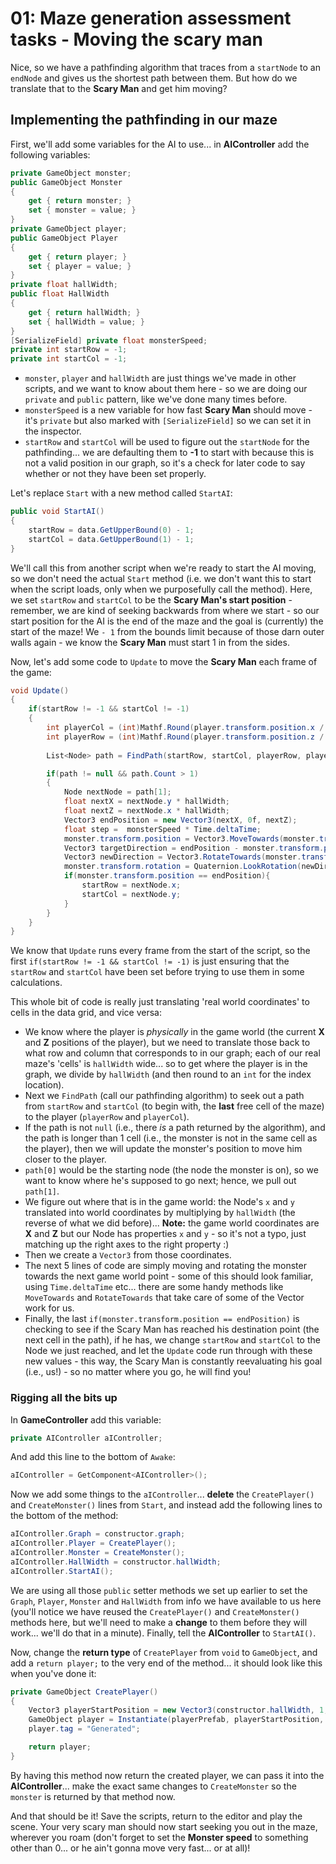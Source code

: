 # 01: Maze generation assessment tasks - Moving the scary man

Nice, so we have a pathfinding algorithm that traces from a `startNode` to an `endNode` and gives us the shortest path between them. But how do we translate that to the **Scary Man** and get him moving?

## Implementing the pathfinding in our maze

First, we'll add some variables for the AI to use... in **AIController** add the following variables:

```csharp
private GameObject monster;
public GameObject Monster 
{
    get { return monster; }
    set { monster = value; }       
}
private GameObject player;
public GameObject Player
{
    get { return player; }
    set { player = value; } 
}
private float hallWidth;
public float HallWidth 
{
    get { return hallWidth; }
    set { hallWidth = value; }
}
[SerializeField] private float monsterSpeed;
private int startRow = -1;
private int startCol = -1;
```

- `monster`, `player` and `hallWidth` are just things we've made in other scripts, and we want to know about them here - so we are doing our `private` and `public` pattern, like we've done many times before.
- `monsterSpeed` is a new variable for how fast **Scary Man** should move - it's `private` but also marked with `[SerializeField]` so we can set it in the inspector.
- `startRow` and `startCol` will be used to figure out the `startNode` for the pathfinding... we are defaulting them to **-1** to start with because this is not a valid position in our graph, so it's a check for later code to say whether or not they have been set properly.

Let's replace `Start` with a new method called `StartAI`:

```csharp
public void StartAI()
{
    startRow = data.GetUpperBound(0) - 1;
    startCol = data.GetUpperBound(1) - 1;            
}
```

We'll call this from another script when we're ready to start the AI moving, so we don't need the actual `Start` method (i.e. we don't want this to start when the script loads, only when we purposefully call the method). Here, we set `startRow` and `startCol` to be the **Scary Man's start position** - remember, we are kind of seeking backwards from where we start - so our start position for the AI is the end of the maze and the goal is (currently) the start of the maze! We `- 1` from the bounds limit because of those darn outer walls again - we know the **Scary Man** must start 1 in from the sides.

Now, let's add some code to `Update` to move the **Scary Man** each frame of the game:

```csharp
void Update()
{
    if(startRow != -1 && startCol != -1)
    {            
        int playerCol = (int)Mathf.Round(player.transform.position.x / hallWidth);
        int playerRow = (int)Mathf.Round(player.transform.position.z / hallWidth);
        
        List<Node> path = FindPath(startRow, startCol, playerRow, playerCol);

        if(path != null && path.Count > 1)
        {
            Node nextNode = path[1];
            float nextX = nextNode.y * hallWidth;
            float nextZ = nextNode.x * hallWidth;
            Vector3 endPosition = new Vector3(nextX, 0f, nextZ);
            float step =  monsterSpeed * Time.deltaTime;
            monster.transform.position = Vector3.MoveTowards(monster.transform.position, endPosition, step);
            Vector3 targetDirection = endPosition - monster.transform.position;
            Vector3 newDirection = Vector3.RotateTowards(monster.transform.forward, targetDirection, step, 0.0f);
            monster.transform.rotation = Quaternion.LookRotation(newDirection);
            if(monster.transform.position == endPosition){
                startRow = nextNode.x;
                startCol = nextNode.y;
            }
        }
    }
}
```

We know that `Update` runs every frame from the start of the script, so the first `if(startRow != -1 && startCol != -1)` is just ensuring that the `startRow` and `startCol` have been set before trying to use them in some calculations.

This whole bit of code is really just translating 'real world coordinates' to cells in the data grid, and vice versa:
- We know where the player is *physically* in the game world (the current **X** and **Z** positions of the player), but we need to translate those back to what row and column that corresponds to in our graph; each of our real maze's 'cells' is `hallWidth` wide... so to get where the player is in the graph, we divide by `hallWidth` (and then round to an `int` for the index location).
- Next we `FindPath` (call our pathfinding algorithm) to seek out a path from `startRow` and `startCol` (to begin with, the **last** free cell of the maze) to the player (`playerRow` and `playerCol`).
- If the path is not `null` (i.e., there *is* a path returned by the algorithm), and the path is longer than 1 cell (i.e., the monster is not in the same cell as the player), then we will update the monster's position to move him closer to the player.
- `path[0]` would be the starting node (the node the monster is on), so we want to know where he's supposed to go next; hence, we pull out `path[1]`.
- We figure out where that is in the game world: the Node's `x` and `y` translated into world coordinates by multiplying by `hallWidth` (the reverse of what we did before)... **Note:** the game world coordinates are **X** and **Z** but our Node has properties `x` and `y` - so it's not a typo, just matching up the right axes to the right property :)
- Then we create a `Vector3` from those coordinates.
- The next 5 lines of code are simply moving and rotating the monster towards the next game world point - some of this should look familiar, using `Time.deltaTime` etc... there are some handy methods like `MoveTowards` and `RotateTowards` that take care of some of the Vector work for us.
- Finally, the last `if(monster.transform.position == endPosition)` is checking to see if the Scary Man has reached his destination point (the next cell in the path), if he has, we change `startRow` and `startCol` to the Node we just reached, and let the `Update` code run through with these new values - this way, the Scary Man is constantly reevaluating his goal (i.e., us!) - so no matter where you go, he will find you!

### Rigging all the bits up

In **GameController** add this variable:

```csharp
private AIController aIController;
```

And add this line to the bottom of `Awake`:

```csharp
aIController = GetComponent<AIController>(); 
```

Now we add some things to the `aIController`... **delete** the `CreatePlayer()` and `CreateMonster()` lines from `Start`, and instead add the following lines to the bottom of the method:

```csharp
aIController.Graph = constructor.graph;
aIController.Player = CreatePlayer();
aIController.Monster = CreateMonster(); 
aIController.HallWidth = constructor.hallWidth;         
aIController.StartAI();
```

We are using all those `public` setter methods we set up earlier to set the `Graph`, `Player`, `Monster` and `HallWidth` from info we have available to us here (you'll notice we have reused the `CreatePlayer()` and `CreateMonster()` methods here, but we'll need to make a **change** to them before they will work... we'll do that in a minute). Finally, tell the **AIController** to `StartAI()`.

Now, change the **return type** of `CreatePlayer` from `void` to `GameObject`, and add a `return player;` to the very end of the method... it should look like this when you've done it:

```csharp
private GameObject CreatePlayer()
{
    Vector3 playerStartPosition = new Vector3(constructor.hallWidth, 1, constructor.hallWidth);  
    GameObject player = Instantiate(playerPrefab, playerStartPosition, Quaternion.identity);
    player.tag = "Generated";

    return player;
}
```

By having this method now return the created player, we can pass it into the **AIController**... make the exact same changes to `CreateMonster` so the `monster` is returned by that method now.

And that should be it! Save the scripts, return to the editor and play the scene. Your very scary man should now start seeking you out in the maze, wherever you roam (don't forget to set the **Monster speed** to something other than 0... or he ain't gonna move very fast... or at all)!
